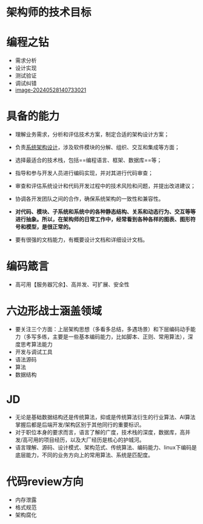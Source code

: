 # 架构师的技术目标

# 编程之钻

- 需求分析
- 设计实现
- 测试验证
- 调试纠错
- [image-20240528140733021](C:\Users\CARRYCHOU\AppData\Roaming\Typora\typora-user-images\image-20240528140733021.png)

# 具备的能力

-  理解业务需求，分析和评估技术方案，制定合适的架构设计方案；
-  负责[系统架构设计](https://www.zhihu.com/search?q=系统架构设计&search_source=Entity&hybrid_search_source=Entity&hybrid_search_extra={"sourceType"%3A"answer"%2C"sourceId"%3A3420915922})，涉及软件模块的分解、组织、交互和集成等方面；
- 选择最适合的技术栈，包括==编程语言、框架、数据库==等；
- 指导和参与开发人员进行编码实现，并对其进行代码审查；
-  审查和评估系统设计和代码开发过程中的技术风险和问题，并提出改进建议；
-  协调各开发团队之间的合作，确保系统架构的一致性和兼容性。
- **对代码、模块、子系统和系统中的各种静态结构、关系和动态行为、交互等等进行抽象。所以，在架构师的日常工作中，经常看到各种各样的图表、图形符号和模型，是很正常的。**

- 要有很强的文档能力，有概要设计文档和详细设计文档。

# 编码箴言

- 高可用【服务器冗余】、高并发、可扩展、安全性

# 六边形战士涵盖领域

- 要关注三个方面：上层架构思想（多看多总结，多遇场景）和下层编码动手能力（多写多练，主要是一些基本编码能力，比如脚本、正则、常用算法），深度思考算法能力
- 开发与调试工具
- 语法源码
- 算法
- 数据结构

# JD

- 无论是基础数据结构还是传统算法，抑或是传统算法衍生的行业算法、AI算法掌握后都是后端开发/架构区别于其他同行的重要标识。
- 对于职位本身的要求而言，语言了解的广度，技术栈的深度，数据库，高并发/高可用的项目经历，以及大厂经历是核心的护城河。
- 语言理解、源码、设计模式、架构范式、传统算法、编码能力、linux下编码是底层能力，不同的业务方向上的常用算法、系统是匹配度。

# 代码review方向

- 内存泄露
- 格式规范
- 架构腐化

